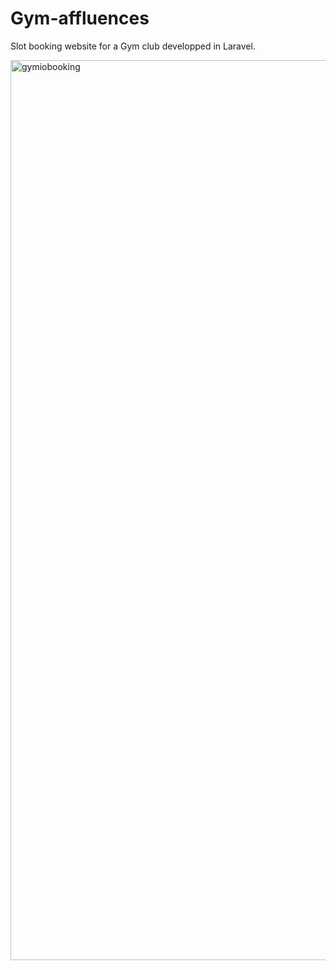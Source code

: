 # Gym-affluences
Slot booking website for a Gym club developped in Laravel.

<img width="1440" alt="gymiobooking" src="https://user-images.githubusercontent.com/61420084/109725170-0946e100-7bb1-11eb-89e2-609240d84554.png">
